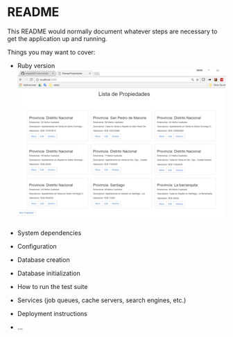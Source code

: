 # README

This README would normally document whatever steps are necessary to get the
application up and running.

Things you may want to cover:

* Ruby version
![](https://github.com/angeld287/rubyonrails/blob/master/Ruby-img/1.PNG)

* System dependencies

* Configuration

* Database creation

* Database initialization

* How to run the test suite

* Services (job queues, cache servers, search engines, etc.)

* Deployment instructions

* ...
